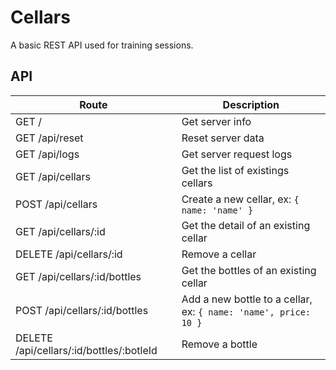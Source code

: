 # Cellars

A basic REST API used for training sessions.

## API

Route                                    | Description
-----------------------------------------|------------------------------------
GET    /                                 | Get server info
GET    /api/reset                        | Reset server data
GET    /api/logs                         | Get server request logs
GET    /api/cellars                      | Get the list of existings cellars
POST   /api/cellars                      | Create a new cellar, ex: `{ name: 'name' }`
GET    /api/cellars/:id                  | Get the detail of an existing cellar
DELETE /api/cellars/:id                  | Remove a cellar
GET    /api/cellars/:id/bottles          | Get the bottles of an existing cellar
POST   /api/cellars/:id/bottles          | Add a new bottle to a cellar, ex: `{ name: 'name', price: 10 }`
DELETE /api/cellars/:id/bottles/:botleId | Remove a bottle
